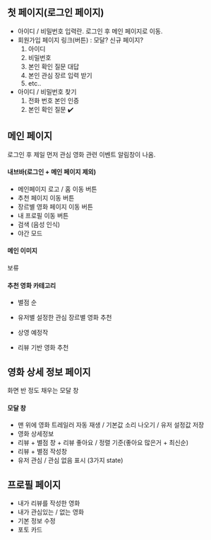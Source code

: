 ## 첫 페이지(로그인 페이지)

- 아이디 / 비밀번호 입력란. 로그인 후 메인 페이지로 이동.
- 회원가입 페이지 링크(버튼) : 모달? 신규 페이지?
  1. 아이디
  2. 비밀번호
  3. 본인 확인 질문 대답
  4. 본인 관심 장르 입력 받기
  5. etc..
- 아이디 / 비밀번호 찾기
  1. 전화 번호 본인 인증
  2. 본인 확인 질문 :heavy_check_mark:



## 메인 페이지

로그인 후 제일 먼저 관심 영화 관련 이벤트 알림창이 나옴.

#### 내브바(로그인 + 메인 페이지 제외)

- 메인페이지 로고 / 홈 이동 버튼
- 추천 페이지 이동 버튼
- 장르별 영화 페이지 이동 버튼
- 내 프로필 이동 버튼
- 검색 (음성 인식)
- 야간 모드

#### 메인 이미지

보류

#### 추천 영화 카테고리

- 별점 순

- 유저별 설정한 관심 장르별 영화 추천

- 상영 예정작

- 리뷰 기반 영화 추천

  

## 영화 상세 정보 페이지

화면 반 정도 채우는 모달 창

#### 모달 창

- 맨 위에 영화 트레일러 자동 재생 / 기본값 소리 나오기 / 유저 설정값 저장
- 영화 상세정보
- 리뷰 + 별점 창 + 리뷰 좋아요 / 정렬 기준(좋아요 많은거  + 최신순)
- 리뷰 + 별점 작성창
- 유저 관심 / 관심 없음 표시 (3가지 state)



## 프로필 페이지

- 내가 리뷰를 작성한 영화
- 내가 관심있는 / 없는 영화
- 기본 정보 수정
- 포토 카드


